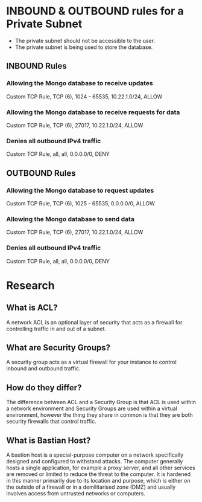 # INBOUND & OUTBOUND rules for a Private Subnet

- The private subnet should not be accessible to the user.
- The private subnet is being used to store the database.

## INBOUND Rules

### Allowing the Mongo database to receive updates
Custom TCP Rule,
TCP (6),
1024 - 65535,
10.22.1.0/24,
ALLOW

### Allowing the Mongo database to receive requests for data
Custom TCP Rule,
TCP (6),
27017,
10.22.1.0/24,
ALLOW

### Denies all outbound IPv4 traffic
Custom TCP Rule,
all,
all,
0.0.0.0/0,
DENY

## OUTBOUND Rules

### Allowing the Mongo database to request updates
Custom TCP Rule,
TCP (6),
1025 - 65535,
0.0.0.0/0,
ALLOW

### Allowing the Mongo database to send data
Custom TCP Rule,
TCP (6),
27017,
10.22.1.0/24,
ALLOW

### Denies all outbound IPv4 traffic
Custom TCP Rule,
all,
all,
0.0.0.0/0,
DENY

# Research

## What is ACL?

A network ACL is an optional layer of security that acts as a firewall for controlling traffic in and out of a subnet.

## What are Security Groups?

A security group acts as a virtual firewall for your instance to control inbound and outbound traffic.

## How do they differ?

The difference between ACL and a Security Group is that ACL is used within a network environment and Security Groups are used within a virtual environment, however the thing they share in common is that they are both security firewalls that control traffic.

## What is Bastian Host?

A bastion host is a special-purpose computer on a network specifically designed and configured to withstand attacks. The computer generally hosts a single application, for example a proxy server, and all other services are removed or limited to reduce the threat to the computer. It is hardened in this manner primarily due to its location and purpose, which is either on the outside of a firewall or in a demilitarised zone (DMZ) and usually involves access from untrusted networks or computers.

